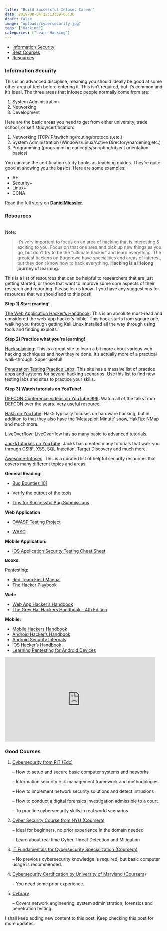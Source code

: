 ```yaml
---
title: "Build Successful Infosec Career"
date: 2019-08-04T12:13:59+05:30
draft: false
image: "uploads/cybersecurity.jpg"
tags: ["Hacking"]
categories: ["Learn Hacking"]
---
```


- [Information Security](#information-security)
- [Best Courses](#best-courses)
- [Resources](#resources)



### Information Security
This is an advanced discipline, meaning you should ideally be good at some other area of tech before entering it. This isn’t required, but it’s common and it’s ideal. The three areas that infosec people normally come from are:

1. System Administration
2. Networking
3. Development

Here are the basic areas you need to get from either university, trade school, or self study/certification:

1. Networking (TCP/IP/switching/routing/protocols,etc.)
2. System Administration (Windows/Linux/Active Directory/hardening,etc.)
3. Programming (programming concepts/scripting/object orientation basics)

You can use the certification study books as teaching guides. They’re quite good at showing you the basics. Here are some examples:

- A+
- Security+
- Linux+
- CCNA

Read the full story on **[DanielMiessler](http://danielmiessler.com/blog/build-successful-infosec-career/)**.

### Resources
<br>
Note:

> It’s very important to focus on an area of hacking that is interesting & exciting to you. Focus on that one area and pick up new things as you go, but don’t try to be the “ultimate hacker” and learn everything. The greatest hackers on Bugcrowd have specialities and areas of interest, but they don’t know how to hack everything.
<b>Hacking is a lifelong journey of learning.</b>

This is a list of resources that can be helpful to researchers that are just getting started, or those that want to improve some core aspects of their research and reporting. Please let us know if you have any suggestions for resources that we should add to this post!

<b>Step 1) Start reading!</b>

[The Web Application Hacker’s Handbook](https://portswigger.net/web-security): This is an absolute must-read and considered the web-app hacker’s ‘bible’. This book starts from square one, walking you through getting Kali Linux installed all the way through using tools and finding exploits.

<b>Step 2) Practice what you’re learning!</b>

[Hacksplaining](https://www.hacksplaining.com/exercises): This is a great site to learn a bit more about various web hacking techniques and how they’re done. It’s actually more of a practical walk-through. Super useful!

[Penetration Testing Practice Labs](http://www.amanhardikar.com/mindmaps/Practice.html): This site has a massive list of practice apps and systems for several hacking scenarios. Use this list to find new testing labs and sites to practice your skills.

<b>Step 3) Watch tutorials on YouTube!</b>

[DEFCON Conference videos on YouTube 996](https://www.youtube.com/user/DEFCONConference/videos):
Watch all of the talks from DEFCON over the years. Very useful resource.

[Hak5 on YouTube](https://www.youtube.com/user/Hak5Darren/playlists):
Hak5 typically focuses on hardware hacking, but in addition to that they also have the ‘Metasploit Minute’ show, HakTip: NMap and much more.

[LiveOverflow](https://www.youtube.com/channel/UClcE-kVhqyiHCcjYwcpfj9w):
LiveOverflow has so many basic to advanced tutorials.

[JackkTutorials on YouTube](https://www.youtube.com/user/JackkTutorials/videos):
Jackk has created many tutorials that walk you through CSRF, XSS, SQL Injection, Target Discovery and much more.

[Awesome-Infosec](https://github.com/onlurking/awesome-infosec):
This is a curated list of helpful security resources that covers many different topics and areas.

<b>General Reading:</b>

- [Bug Bounties 101](https://whitton.io/articles/bug-bounties-101-getting-started/)

- [Verify the output of the tools ](https://sites.google.com/site/bughunteruniversity/improve/verify-the-output-of-the-tools)

- [Tips for Successful Bug Submissions ](https://forum.bugcrowd.com/t/tips-for-successful-bug-submissions/428)

<b>Web Application</b>

- [OWASP Testing Project ](https://www.owasp.org/index.php/OWASP_Testing_Project)

- [WASC](http://www.webappsec.org/)

<b>Mobile Application:</b>

- [iOS Application Security Testing Cheat Sheet](https://www.owasp.org/index.php/IOS_Application_Security_Testing_Cheat_Sheet)

<b>Books:</b>

Pentesting:

- [Red Team Field Manual](https://www.amazon.com/Rtfm-Red-Team-Field-Manual/dp/1494295504)
- [The Hacker Playbook](https://www.amazon.com/Hacker-Playbook-Practical-Penetration-Testing/dp/1494932636)

<b>Web:</b>

- [Web App Hacker’s Handbook](https://portswigger.net/web-security)
- [The Grey Hat Hackers Handbook - 4th Edition](https://www.amazon.com/Hacking-Ethical-Hackers-Handbook-Edition/dp/0071832386)

<b>Mobile:</b>

- [Mobile Hackers Handbook](https://www.amazon.com/The-Mobile-Application-Hackers-Handbook/dp/1118958500)
- [Android Hacker’s Handbook](https://www.amazon.com/Android-Hackers-Handbook-Joshua-Drake/dp/111860864X)
- [Android Security Internals](http://www.nostarch.com/androidsecurity)
- [iOS Hacker’s Handbook ](http://www.amazon.com/iOS-Hackers-Handbook-Charlie-Miller/dp/1118204123)
- [Learning Pentesting for Android Devices ](http://www.amazon.com/Learning-Pentesting-Android-Devices-Aditya/dp/1783288981/ref=sr_1_1?s=books&ie=UTF8&qid=1425402601&sr=1-1&keywords=mobile+pentesting)

<iframe width="480" height="270" src="https://www.youtube.com/embed/VtFuAH19Qz0" frameborder="0" allow="accelerometer; autoplay; encrypted-media; gyroscope; picture-in-picture" allowfullscreen></iframe>

### Good Courses

1. [Cybersecurity from RIT (Edx)](https://www.edx.org/micromasters/ritx-cybersecurity)

    – How to setup and secure basic computer systems and networks

    – Information security risk management framework and methodologies

    – How to implement network security solutions and detect intrusions

    – How to conduct a digital forensics investigation admissible to a court
    
    – To practice cybersecurity skills in real world scenarios

2. [Cyber Security Course from NYU (Coursera)](https://www.coursera.org/specializations/intro-cyber-security)
   
    – Ideal for beginners, no prior experience in the domain needed

    – Learn about real time Cyber Threat Detection and Mitigation

3. [IT Fundamentals for Cybersecurity Specialization (Coursera)](https://www.coursera.org/specializations/it-fundamentals-cybersecurity)
   
    – No previous cybersecurity knowledge is required, but basic computer usage is recommended.

4. [Cybersecurity Certification by University of Maryland (Coursera)](https://www.coursera.org/specializations/cyber-security)
  
    – You need some prior experience.

5. [Cybrary](https://www.cybrary.it/)

    – Covers network engineering, system administration, forensics and penetration testing.

I shall keep adding new content to this post. Keep checking this post for more updates.